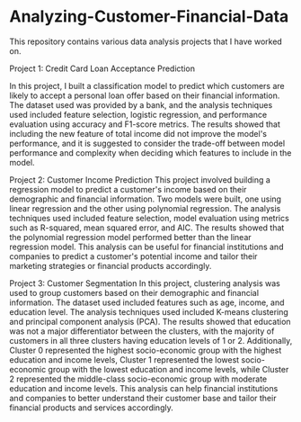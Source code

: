 # Analyzing-Customer-Financial-Data

This repository contains various data analysis projects that I have worked on. 

Project 1: Credit Card Loan Acceptance Prediction 

In this project, I built a classification model to predict which customers are likely to accept a personal loan offer based on their financial information. 
The dataset used was provided by a bank, and the analysis techniques used included feature selection, logistic regression, and performance evaluation using accuracy and
F1-score metrics. The results showed that including the new feature of total income did not improve the model's performance, and it is suggested to consider the trade-off between model performance and complexity when deciding which features to include in the model.


Project 2: Customer Income Prediction 
This project involved building a regression model to predict a customer's income based on their demographic and financial 
information. Two models were built, one using linear regression and the other using polynomial regression. The analysis techniques used included feature selection, 
model evaluation using metrics such as R-squared, mean squared error, and AIC. The results showed that the polynomial regression model performed better than the linear 
regression model. This analysis can be useful for financial institutions and companies to predict a customer's potential income and tailor their marketing strategies or
financial products accordingly.



Project 3: Customer Segmentation 
In this project, clustering analysis was used to group customers based on their demographic and financial information.
The dataset used included features such as age, income, and education level. The analysis techniques used included K-means clustering and principal component analysis
(PCA). The results showed that education was not a major differentiator between the clusters, with the majority of customers in all three clusters having education
levels of 1 or 2. Additionally, Cluster 0 represented the highest socio-economic group with the highest education and income levels, Cluster 1 represented the lowest
socio-economic group with the lowest education and income levels, while Cluster 2 represented the middle-class socio-economic group with moderate education and income
levels. This analysis can help financial institutions and companies to better understand their customer base and tailor their financial products and services accordingly.

